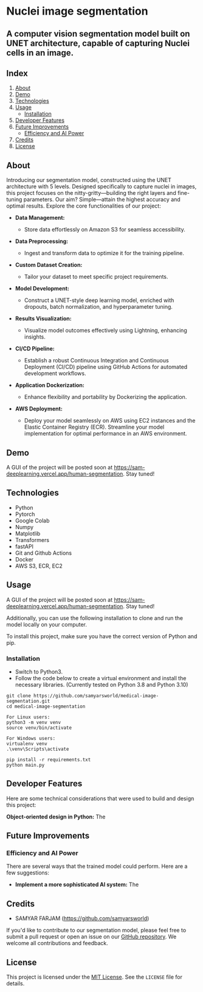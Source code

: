 # Nuclei image segmentation

## A computer vision segmentation model built on UNET architecture, capable of capturing Nuclei cells in an image.

## Index
1. [About](#about)
2. [Demo](#demo)
3. [Technologies](#tech)
4. [Usage](#usage)
    * [Installation](#installation)
5. [Developer Features](#dev)
6. [Future Improvements](#future)
    * [Efficiency and AI Power](#power)
7. [Credits](#credits) 
8. [License](#license)
 

<a name="about"></a>
## About
Introducing our segmentation model, constructed using the UNET architecture with 5 levels. Designed specifically to capture nuclei in images, this project focuses on the nitty-gritty—building the right layers and fine-tuning parameters. Our aim? Simple—attain the highest accuracy and optimal results.
Explore the core functionalities of our project:

- **Data Management:**
  - Store data effortlessly on Amazon S3 for seamless accessibility.

- **Data Preprocessing:**
  - Ingest and transform data to optimize it for the training pipeline.

- **Custom Dataset Creation:**
  - Tailor your dataset to meet specific project requirements.

- **Model Development:**
  - Construct a UNET-style deep learning model, enriched with dropouts, batch normalization, and hyperparameter tuning.

- **Results Visualization:**
  - Visualize model outcomes effectively using Lightning, enhancing insights.

- **CI/CD Pipeline:**
  - Establish a robust Continuous Integration and Continuous Deployment (CI/CD) pipeline using GitHub Actions for automated development workflows.

- **Application Dockerization:**
  - Enhance flexibility and portability by Dockerizing the application.

- **AWS Deployment:**
  - Deploy your model seamlessly on AWS using EC2 instances and the Elastic Container Registry (ECR). Streamline your model implementation for optimal performance in an AWS environment.


<a name="demo"></a>
## Demo
A GUI of the project will be posted soon at https://sam-deeplearning.vercel.app/human-segmentation. Stay tuned!

<a name="tech"></a>
## Technologies
- Python
- Pytorch
- Google Colab
- Numpy
- Matplotlib
- Transformers
- fastAPI
- Git and Github Actions
- Docker
- AWS S3, ECR, EC2

<a name="usage"></a>
## Usage
A GUI of the project will be posted soon at https://sam-deeplearning.vercel.app/human-segmentation. Stay tuned!

Additionally, you can use the following installation to clone and run the model locally on your computer.

To install this project, make sure you have the correct version of Python and pip.

<a name="installation"></a>
### Installation
- Switch to Python3.
- Follow the code below to create a virtual environment and install the necessary libraries.
(Currently tested on Python 3.8 and Python 3.10)
```
git clone https://github.com/samyarsworld/medical-image-segmentation.git
cd medical-image-segmentation

For Linux users:
python3 -m venv venv
source venv/bin/activate

For Windows users:
virtualenv venv
.\venv\Scripts\activate

pip install -r requirements.txt
python main.py
```

<a name="dev"></a>
## Developer Features
Here are some technical considerations that were used to build and design this project:

**Object-oriented design in Python:** The 



<a name="future"></a>
## Future Improvements
<a name="power"></a>
### Efficiency and AI Power
There are several ways that the trained model could perform. Here are a few suggestions:

- **Implement a more sophisticated AI system:** The


<a name="credits"></a>
## Credits

- SAMYAR FARJAM (https://github.com/samyarsworld)

If you'd like to contribute to our segmentation model, please feel free to submit a pull request or open an issue on our [GitHub repository](https://github.com/samyarsworld/medical-image-segmentation). We welcome all contributions and feedback.

<a name="license"></a>
## License

This project is licensed under the [MIT License](https://opensource.org/licenses/MIT). See the `LICENSE` file for details.
